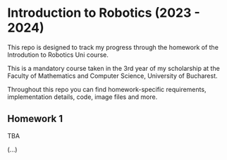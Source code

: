 # Introduction to Robotics (2023 - 2024)
This repo is designed to track my progress through the homework of the Introdution to Robotics Uni course. 

This is a mandatory course taken in the 3rd year of my scholarship at the Faculty of Mathematics and Computer Science, University of Bucharest.  

Throughout this repo you can find homework-specific requirements, implementation details, code, image files and more.

## Homework 1
TBA

(...)
